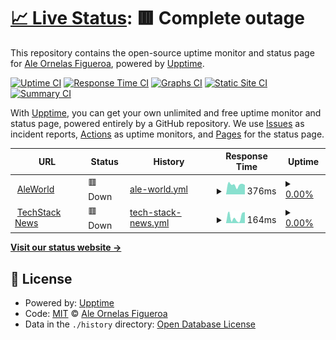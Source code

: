 # [📈 Live Status](https://status.homie.mx): <!--live status--> **🟥 Complete outage**

This repository contains the open-source uptime monitor and status page for [Ale Ornelas Figueroa](http://www.ale.world), powered by [Upptime](https://github.com/upptime/upptime).

[![Uptime CI](https://github.com/yknx4/aleworld-status/workflows/Uptime%20CI/badge.svg)](https://github.com/yknx4/aleworld-status/actions?query=workflow%3A%22Uptime+CI%22)
[![Response Time CI](https://github.com/yknx4/aleworld-status/workflows/Response%20Time%20CI/badge.svg)](https://github.com/yknx4/aleworld-status/actions?query=workflow%3A%22Response+Time+CI%22)
[![Graphs CI](https://github.com/yknx4/aleworld-status/workflows/Graphs%20CI/badge.svg)](https://github.com/yknx4/aleworld-status/actions?query=workflow%3A%22Graphs+CI%22)
[![Static Site CI](https://github.com/yknx4/aleworld-status/workflows/Static%20Site%20CI/badge.svg)](https://github.com/yknx4/aleworld-status/actions?query=workflow%3A%22Static+Site+CI%22)
[![Summary CI](https://github.com/yknx4/aleworld-status/workflows/Summary%20CI/badge.svg)](https://github.com/yknx4/aleworld-status/actions?query=workflow%3A%22Summary+CI%22)

With [Upptime](https://upptime.js.org), you can get your own unlimited and free uptime monitor and status page, powered entirely by a GitHub repository. We use [Issues](https://github.com/yknx4/aleworld-status/issues) as incident reports, [Actions](https://github.com/yknx4/aleworld-status/actions) as uptime monitors, and [Pages](https://status.homie.mx) for the status page.

<!--start: status pages-->
<!-- This summary is generated by Upptime (https://github.com/upptime/upptime) -->
<!-- Do not edit this manually, your changes will be overwritten -->
<!-- prettier-ignore -->
| URL | Status | History | Response Time | Uptime |
| --- | ------ | ------- | ------------- | ------ |
| <img alt="" src="https://icons.duckduckgo.com/ip3/www.ale.world.ico" height="13"> [AleWorld](https://www.ale.world) | 🟥 Down | [ale-world.yml](https://github.com/yknx4/aleworld-status/commits/HEAD/history/ale-world.yml) | <details><summary><img alt="Response time graph" src="./graphs/ale-world/response-time-week.png" height="20"> 376ms</summary><br><a href="https://status.ale.world/history/ale-world"><img alt="Response time 418" src="https://img.shields.io/endpoint?url=https%3A%2F%2Fraw.githubusercontent.com%2Fyknx4%2Faleworld-status%2FHEAD%2Fapi%2Fale-world%2Fresponse-time.json"></a><br><a href="https://status.ale.world/history/ale-world"><img alt="24-hour response time 372" src="https://img.shields.io/endpoint?url=https%3A%2F%2Fraw.githubusercontent.com%2Fyknx4%2Faleworld-status%2FHEAD%2Fapi%2Fale-world%2Fresponse-time-day.json"></a><br><a href="https://status.ale.world/history/ale-world"><img alt="7-day response time 376" src="https://img.shields.io/endpoint?url=https%3A%2F%2Fraw.githubusercontent.com%2Fyknx4%2Faleworld-status%2FHEAD%2Fapi%2Fale-world%2Fresponse-time-week.json"></a><br><a href="https://status.ale.world/history/ale-world"><img alt="30-day response time 366" src="https://img.shields.io/endpoint?url=https%3A%2F%2Fraw.githubusercontent.com%2Fyknx4%2Faleworld-status%2FHEAD%2Fapi%2Fale-world%2Fresponse-time-month.json"></a><br><a href="https://status.ale.world/history/ale-world"><img alt="1-year response time 422" src="https://img.shields.io/endpoint?url=https%3A%2F%2Fraw.githubusercontent.com%2Fyknx4%2Faleworld-status%2FHEAD%2Fapi%2Fale-world%2Fresponse-time-year.json"></a></details> | <details><summary><a href="https://status.ale.world/history/ale-world">0.00%</a></summary><a href="https://status.ale.world/history/ale-world"><img alt="All-time uptime 70.34%" src="https://img.shields.io/endpoint?url=https%3A%2F%2Fraw.githubusercontent.com%2Fyknx4%2Faleworld-status%2FHEAD%2Fapi%2Fale-world%2Fuptime.json"></a><br><a href="https://status.ale.world/history/ale-world"><img alt="24-hour uptime 0.00%" src="https://img.shields.io/endpoint?url=https%3A%2F%2Fraw.githubusercontent.com%2Fyknx4%2Faleworld-status%2FHEAD%2Fapi%2Fale-world%2Fuptime-day.json"></a><br><a href="https://status.ale.world/history/ale-world"><img alt="7-day uptime 0.00%" src="https://img.shields.io/endpoint?url=https%3A%2F%2Fraw.githubusercontent.com%2Fyknx4%2Faleworld-status%2FHEAD%2Fapi%2Fale-world%2Fuptime-week.json"></a><br><a href="https://status.ale.world/history/ale-world"><img alt="30-day uptime 0.00%" src="https://img.shields.io/endpoint?url=https%3A%2F%2Fraw.githubusercontent.com%2Fyknx4%2Faleworld-status%2FHEAD%2Fapi%2Fale-world%2Fuptime-month.json"></a><br><a href="https://status.ale.world/history/ale-world"><img alt="1-year uptime 35.34%" src="https://img.shields.io/endpoint?url=https%3A%2F%2Fraw.githubusercontent.com%2Fyknx4%2Faleworld-status%2FHEAD%2Fapi%2Fale-world%2Fuptime-year.json"></a></details>
| <img alt="" src="https://icons.duckduckgo.com/ip3/techstack.news.ico" height="13"> [TechStack News](https://techstack.news) | 🟥 Down | [tech-stack-news.yml](https://github.com/yknx4/aleworld-status/commits/HEAD/history/tech-stack-news.yml) | <details><summary><img alt="Response time graph" src="./graphs/tech-stack-news/response-time-week.png" height="20"> 164ms</summary><br><a href="https://status.ale.world/history/tech-stack-news"><img alt="Response time 177" src="https://img.shields.io/endpoint?url=https%3A%2F%2Fraw.githubusercontent.com%2Fyknx4%2Faleworld-status%2FHEAD%2Fapi%2Ftech-stack-news%2Fresponse-time.json"></a><br><a href="https://status.ale.world/history/tech-stack-news"><img alt="24-hour response time 303" src="https://img.shields.io/endpoint?url=https%3A%2F%2Fraw.githubusercontent.com%2Fyknx4%2Faleworld-status%2FHEAD%2Fapi%2Ftech-stack-news%2Fresponse-time-day.json"></a><br><a href="https://status.ale.world/history/tech-stack-news"><img alt="7-day response time 164" src="https://img.shields.io/endpoint?url=https%3A%2F%2Fraw.githubusercontent.com%2Fyknx4%2Faleworld-status%2FHEAD%2Fapi%2Ftech-stack-news%2Fresponse-time-week.json"></a><br><a href="https://status.ale.world/history/tech-stack-news"><img alt="30-day response time 182" src="https://img.shields.io/endpoint?url=https%3A%2F%2Fraw.githubusercontent.com%2Fyknx4%2Faleworld-status%2FHEAD%2Fapi%2Ftech-stack-news%2Fresponse-time-month.json"></a><br><a href="https://status.ale.world/history/tech-stack-news"><img alt="1-year response time 177" src="https://img.shields.io/endpoint?url=https%3A%2F%2Fraw.githubusercontent.com%2Fyknx4%2Faleworld-status%2FHEAD%2Fapi%2Ftech-stack-news%2Fresponse-time-year.json"></a></details> | <details><summary><a href="https://status.ale.world/history/tech-stack-news">0.00%</a></summary><a href="https://status.ale.world/history/tech-stack-news"><img alt="All-time uptime 17.45%" src="https://img.shields.io/endpoint?url=https%3A%2F%2Fraw.githubusercontent.com%2Fyknx4%2Faleworld-status%2FHEAD%2Fapi%2Ftech-stack-news%2Fuptime.json"></a><br><a href="https://status.ale.world/history/tech-stack-news"><img alt="24-hour uptime 0.00%" src="https://img.shields.io/endpoint?url=https%3A%2F%2Fraw.githubusercontent.com%2Fyknx4%2Faleworld-status%2FHEAD%2Fapi%2Ftech-stack-news%2Fuptime-day.json"></a><br><a href="https://status.ale.world/history/tech-stack-news"><img alt="7-day uptime 0.00%" src="https://img.shields.io/endpoint?url=https%3A%2F%2Fraw.githubusercontent.com%2Fyknx4%2Faleworld-status%2FHEAD%2Fapi%2Ftech-stack-news%2Fuptime-week.json"></a><br><a href="https://status.ale.world/history/tech-stack-news"><img alt="30-day uptime 0.00%" src="https://img.shields.io/endpoint?url=https%3A%2F%2Fraw.githubusercontent.com%2Fyknx4%2Faleworld-status%2FHEAD%2Fapi%2Ftech-stack-news%2Fuptime-month.json"></a><br><a href="https://status.ale.world/history/tech-stack-news"><img alt="1-year uptime 0.00%" src="https://img.shields.io/endpoint?url=https%3A%2F%2Fraw.githubusercontent.com%2Fyknx4%2Faleworld-status%2FHEAD%2Fapi%2Ftech-stack-news%2Fuptime-year.json"></a></details>

<!--end: status pages-->

[**Visit our status website →**](https://status.homie.mx)

## 📄 License

- Powered by: [Upptime](https://github.com/upptime/upptime)
- Code: [MIT](./LICENSE) © [Ale Ornelas Figueroa](http://www.ale.world)
- Data in the `./history` directory: [Open Database License](https://opendatacommons.org/licenses/odbl/1-0/)
